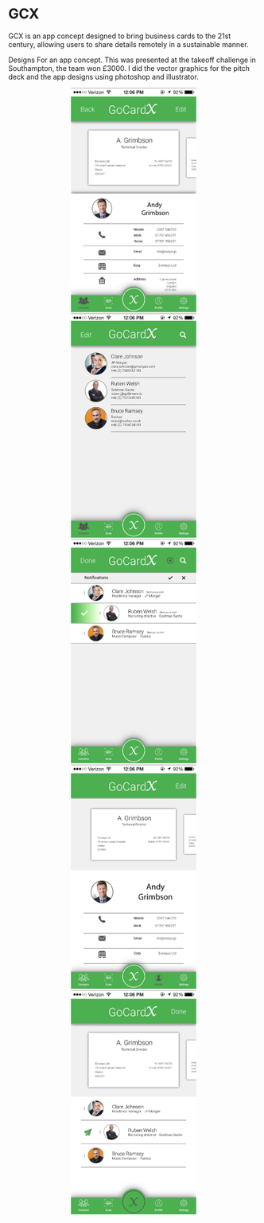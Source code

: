 # GCX

GCX is an app concept designed to bring business cards to the 21st century, allowing users to share details remotely in a sustainable manner.

Designs For an app concept. This was presented at the takeoff challenge in Southampton, the team won £3000. I did the vector graphics for the pitch deck and the app designs using photoshop and illustrator.

<p align="center">
  <img src = "/Outputs/Contact_view.png" wigth="250" height="450"> 
  <img src = "/Outputs/Contacts_screen.png" wigth="250" height="450"> 
  <img src = "/Outputs/notifications_selected.png" wigth="250" height="450"> 
  <img src = "/Outputs/Profile_selected.png" wigth="250" height="450"> 
  <img src = "/Outputs/Sendcard_select.png" wigth="250" height="450"> 
</p>


